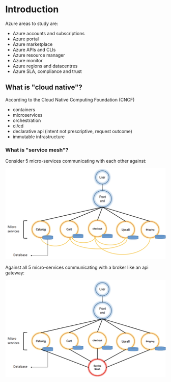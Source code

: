 # Introduction

Azure areas to study are:

- Azure accounts and subscriptions
- Azure portal
- Azure marketplace
- Azure APIs and CLIs
- Azure resource manager
- Azure monitor
- Azure regions and datacentres
- Azure SLA, compliance and trust

## What is "cloud native"?

According to the Cloud Native Computing Foundation (CNCF)

- containers
- microservices
- orchestration
- ci/cd
- declarative api (intent not prescriptive, request outcome)
- immutable infrastructure

### What is "service mesh"?

Consider 5 micro-services communicating with each other against:

<img src=".images/ms.png" alt="ms" width="600" />

Against all 5 micro-services communicating with a broker like an api gateway:

<img src=".images/mesh.png" alt="mesh" width="600" />

